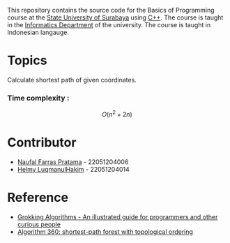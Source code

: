 This repository contains the source code for the Basics of Programming course at the [State University of Surabaya](https://www.unesa.ac.id/) using [C++](https://en.wikipedia.org/wiki/C%2B%2B). The course is taught in the [Informatics Department](https://ti.ft.unesa.ac.id/) of the university. The course is taught in Indonesian langauge. 

# Topics
Calculate shortest path of given coordinates.

### Time complexity :
```math
O(n^2 + 2n)
```

# Contributor
- [Naufal Farras Pratama](https://github.com/NaufalF121) - 22051204006
- [Helmy LuqmanulHakim](https://github.com/elskow/) - 22051204014

# Reference
- [Grokking Algorithms - An illustrated guide for programmers and other curious people](https://www.manning.com/books/grokking-algorithms)
- [Algorithm 360: shortest-path forest with topological ordering](https://dl.acm.org/doi/10.1145/363269.363610)

